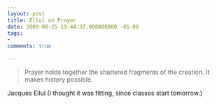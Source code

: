 ```yaml
---
layout: post
title: Ellul on Prayer
date: 2009-08-25 19:44:37.000000000 -05:00
tags:
- 
comments: true

---
```

<blockquote>Prayer holds together the shattered fragments of the creation. It makes history possible.</p></blockquote>
<div class="attribution">Jacques Ellul (I thought it was fitting, since classes start tomorrow.)</div>
